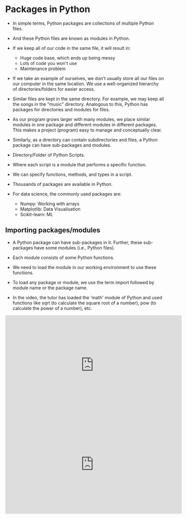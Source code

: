 # Packages in Python

* In simple terms, Python packages are collections of multiple Python files.

* And these Python files are known as modules in Python.

* If we keep all of our code in the same file, it will result in:
  * Huge code base, which ends up being messy
  * Lots of code you won't use
  * Maintenance problem

* If we take an example of ourselves, we don't usually store all our files on our computer in the same location. We use a well-organized hierarchy of directories/folders for easier access.

* Similar files are kept in the same directory. For example, we may keep all the songs in the "music" directory. Analogous to this, Python has packages for directories and modules for files.

* As our program grows larger with many modules, we place similar modules in one package and different modules in different packages. This makes a project (program) easy to manage and conceptually clear.

* Similarly, as a directory can contain subdirectories and files, a Python package can have sub-packages and modules.

* Directory/Folder of Python Scripts.

* Where each script is a module that performs a specific function.

* We can specify functions, methods, and types in a script.

* Thousands of packages are available in Python.

* For data science, the commonly used packages are:
  * Numpy: Working with arrays
  * Matplotlib: Data Visualisation
  * Scikit-learn: ML

## Importing packages/modules

* A Python package can have sub-packages in it. Further, these sub-packages have some modules (i.e., Python files).

* Each module consists of some Python functions.

* We need to load the module in our working environment to use these functions.

* To load any package or module, we use the term import followed by module name or the package name.

* In the video, the tutor has loaded the 'math' module of Python and used functions like sqrt (to calculate the square root of a number), pow (to calculate the power of a number), etc.

<iframe width="560" height="315" src="https://www.youtube.com/embed/DdGVBZv46PI" title="YouTube video player" frameborder="0" allow="accelerometer; autoplay; clipboard-write; encrypted-media; gyroscope; picture-in-picture" allowfullscreen></iframe>

<iframe width="560" height="315" src="https://www.youtube.com/embed/V27FQ6UBTPY" title="YouTube video player" frameborder="0" allow="accelerometer; autoplay; clipboard-write; encrypted-media; gyroscope; picture-in-picture" allowfullscreen></iframe>